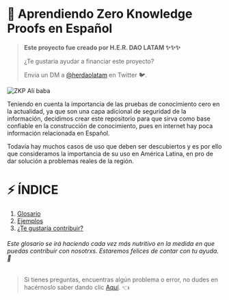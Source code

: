 # :eyes: Aprendiendo Zero Knowledge Proofs en Español

>**Este proyecto fue creado por H.E.R. DAO LATAM :sparkles::sparkles::sparkles:**
>
>¿Te gustaría ayudar a financiar este proyecto?
>
>Envia un DM a [@herdaolatam](https://mobile.twitter.com/herdaolatam) en Twitter :bird:.

![ZKP Alí baba](https://academy.bit2me.com/wp-content/uploads/2019/05/cueva-de-alibaba.jpg)

Teniendo en cuenta la importancia de las pruebas de conocimiento cero en la actualidad, ya que son una capa adicional de seguridad de la información, decidimos crear este repositorio para que sirva como base confiable en la construcción de conocimiento, pues en internet hay poca información relacionada en Español.

Todavía hay muchos casos de uso que deben ser descubiertos y es por ello que consideramos la importancia de su uso en América Latina, en pro de dar solución a problemas reales de la región.
 
# :zap: ÍNDICE

1. [ Glosario](https://github.com/Cmolosa/ZKP-en-Espanol/blob/main/Glosario.md) 
2. [ Ejemplos](https://github.com/Cmolosa/ZKP-en-Espanol/blob/main/Ejemplos.md)  
3. [ ¿Te gustaría contribuir?](https://github.com/Cmolosa/ZKP-en-Espanol/blob/main/Contribuciones.md) 

###### Este glosario se irá haciendo cada vez más nutritivo en la medida en que puedas contribuir con nosotrxs. Estaremos felices de contar con tu ayuda. :blue_heart:

> Si tienes preguntas, encuentras algún problema o error, no dudes en hacérnoslo saber dando clic [Aquí](https://github.com/Cmolosa/ZKP-en-Espanol/issues). :point_left:
